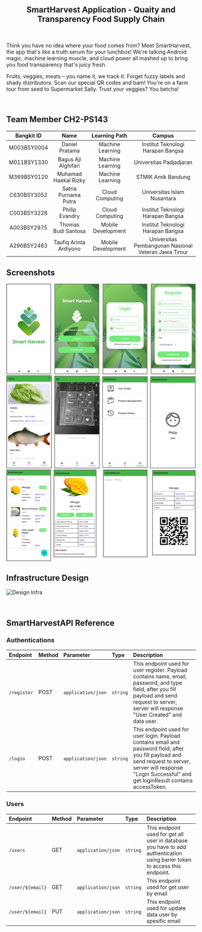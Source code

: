 <h2 align="center"> SmartHarvest Application - Quaity and Transparency Food Supply Chain </h2> 
<br>
<p>Think you have no idea where your food comes from? Meet SmartHarvest, the app that's like a truth serum for your lunchbox! We're talking Android magic, machine learning muscle, and cloud power all mashed up to bring you food transparency that's juicy fresh.

Fruits, veggies, meats – you name it, we track it. Forget fuzzy labels and shady distributors. Scan our special QR codes and bam! You're on a farm tour from seed to Supermarket Sally. Trust your veggies? You betcha!</p>
<br>

## Team Member CH2-PS143
<div align="center">

| Bangkit ID |     Name         |  Learning Path    |     Campus    |
|:----------:|:----------------:|:-----------------:|:-----------------:|
|M003BSY0004| Daniel Pratama          | Machine Learning   | Institut Teknologi Harapan Bangsa   |
|M011BSY1330| Bagus Aji Alghifari     | Machine Learning   | Universitas Padjadjaran             |
|M369BSY0120| Muhamad Haekal Rizky    | Machine Learning   | STMIK Amik Bandung                  |
|C630BSY3052| Satria Purnama Putra    | Cloud Computing    | Universitas Islam Nusantara         |
|C003BSY3228| Philip Evandry          | Cloud Computing    | Institut Teknologi Harapan Bangsa   |
|A003BSY2975| Thomas Budi Santosa     | Mobile Development | Institut Teknologi Harapan Bangsa   |
|A296BSY2483| Taufiq Arinta Ardiyono  | Mobile Development | Universitas Pembangunan Nasional Veteran Jawa Timur |

</div>

## Screenshots

![App Screenshot1](https://github.com/Thomassantosa/SmartHarvest/blob/main/images/Screenshot1.png)
![App Screenshot2](https://github.com/Thomassantosa/SmartHarvest/blob/main/images/Screenshot2.png)
![App Screenshot3](https://github.com/Thomassantosa/SmartHarvest/blob/main/images/Screenshot3.png)
<br>

## Infrastructure Design
![Design Infra](https://media.discordapp.net/attachments/1151090369233174605/1186933990783987722/Screenshot_2023-12-20_140323.png)

<br/>

## SmartHarvestAPI Reference
### Authentications
|Endpoint              |Method               | Parameter          | Type     | Description                                   |
|:---------------------|:--------------------| :------------------| :------- | :---------------------------------------------|
| `/register`          |POST                 | `application/json` | `string` | This endpoint used for user register. Payload contains name, email, password, and type field, after you fill payload and send request to server, server will response "User Created" and data user. |
| `/login`             |POST                 | `application/json` | `string` | This endpoint used for user login. Payload contains email and password field, after you fill payload and send request to server, server will response "Login Successful" and get loginResult contains accessToken. |

### Users
|Endpoint              |Method               | Parameter          | Type     | Description                                   |
|:---------------------|:--------------------| :------------------| :------- | :---------------------------------------------|
| `/users`             |GET                  | `application/json` | `string` | This endpoint used for get all user in database you have to add authentication using barier token to access this endpoint. |
| `/user/${email}`     |GET                  | `application/json` | `string` | This endpoint used for get user by email |
| `/user/${email}`     |PUT                  | `application/json` | `string` | This endpoint used for update data user by spesific email |
